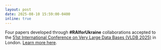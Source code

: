 ```yaml
---
layout: post
date: 2025-08-10 15:59:00-0400
inline: true
---
```


Four papers developed through **#RAIforUkraine** collaborations accepted to the 
[51st International Conference on Very Large Data Bases (VLDB 2025)](https://vldb.org/2025/) in London. [Learn more here](https://mailchi.mp/nyu/rai-august2025-newsletter).

